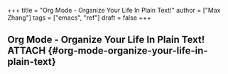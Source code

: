 +++
title = "Org Mode - Organize Your Life In Plain Text!"
author = ["Max Zhang"]
tags = ["emacs", "ref"]
draft = false
+++

## Org Mode - Organize Your Life In Plain Text! <span class="tag"><span class="ATTACH">ATTACH</span></span> {#org-mode-organize-your-life-in-plain-text}
